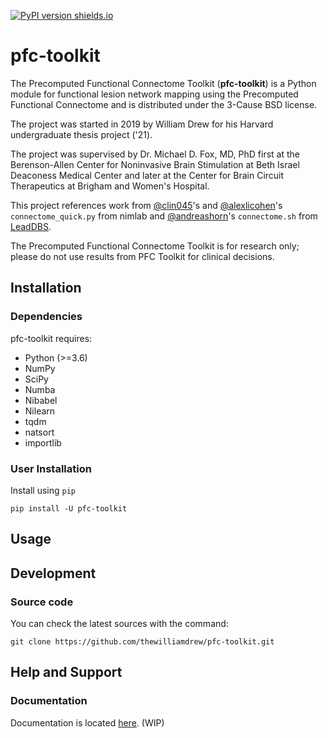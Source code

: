 [![PyPI version shields.io](https://img.shields.io/pypi/v/pfc-toolkit.svg)](https://pypi.python.org/pypi/pfc-toolkit/)

# pfc-toolkit
The Precomputed Functional Connectome Toolkit (**pfc-toolkit**) is a Python module for functional lesion network mapping using the Precomputed Functional Connectome and is distributed under the 3-Cause BSD license.

The project was started in 2019 by William Drew for his Harvard undergraduate thesis project ('21).

The project was supervised by Dr. Michael D. Fox, MD, PhD first at the Berenson-Allen Center for Noninvasive Brain Stimulation at Beth Israel Deaconess Medical Center and later at the Center for Brain Circuit Therapeutics at Brigham and Women's Hospital.

This project references work from [@clin045](https://github.com/clin045)'s and [@alexlicohen](https://github.com/alexlicohen)'s `connectome_quick.py` from nimlab and [@andreashorn](https://github.com/andreashorn)'s `connectome.sh` from [LeadDBS](https://github.com/netstim/leaddbs).

The Precomputed Functional Connectome Toolkit is for research only; please do not use results from PFC Toolkit for clinical decisions.

## Installation
### Dependencies
pfc-toolkit requires:
- Python (>=3.6)
- NumPy
- SciPy
- Numba
- Nibabel
- Nilearn
- tqdm
- natsort
- importlib

### User Installation
Install using `pip`
```
pip install -U pfc-toolkit
```

## Usage


## Development
### Source code
You can check the latest sources with the command:
```
git clone https://github.com/thewilliamdrew/pfc-toolkit.git
```

## Help and Support
### Documentation
Documentation is located [here](https://thewilliamdrew.github.io/pfc-toolkit). (WIP)
